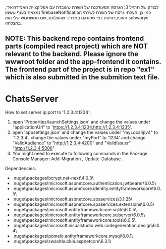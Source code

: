 לבודק של תרגיל 3: הגרסה המעודכנת של השרת שעובדת עם אפליקציית האנדררואיד, נמצאת בענף ששמו 
firebaseNotification 
כמו כן, העלתי גרסה של השרת לשרתי האוניברסיטה כפי שהודגם במדריך שהעלתם, שם המשתמש שלי הוא 
schwarye
בהצלחה.

## NOTE: This backend repo contains frontend parts (compiled react project) which are NOT relevant to the backend. Please ignore the wwwroot folder and the app-frontend it contains. The frontend part of the project is in repo "ex1" which is also submitted in the submition text file.
# ChatsServer

How to set server ip:port to '1.2.3.4:1234':


1. open 'Properties/launchSettings.json' and change the values under "applicationUrl" to 'https://1.2.3.4:1234,http://1.2.3.4:1235'.
2. open 'appsettings.json' and change the values under "myLocalIpv4" to '1.2.3.4', change the values under "myPort" to '1234'
and change "ValidAudience" to "http://1.2.3.4:4200" and "ValidIssuer" "http://1.2.3.4:5000" 
3. You might need to execute to following commands in the Package Console Manager:
Add-Migration <something>, Update-Database.
  
  
Dependencies:

- .nuget\packages\bcrypt.net-next\4.0.3\
- .nuget\packages\microsoft.aspnetcore.authentication.jwtbearer\6.0.5\
- .nuget\packages\microsoft.aspnetcore.identity.entityframeworkcore\6.0.5\
- .nuget\packages\microsoft.aspnetcore.spaservices\3.1.25\
- .nuget\packages\microsoft.aspnetcore.spaservices.extensions\6.0.5\
- .nuget\packages\microsoft.entityframeworkcore.sqlite\6.0.5\
- .nuget\packages\microsoft.entityframeworkcore.sqlserver\6.0.5\
- .nuget\packages\microsoft.entityframeworkcore.tools\6.0.5\
- .nuget\packages\microsoft.visualstudio.web.codegeneration.design\6.0.4\
- .nuget\packages\pomelo.entityframeworkcore.mysql\6.0.1\
- .nuget\packages\swashbuckle.aspnetcore\6.3.1\
